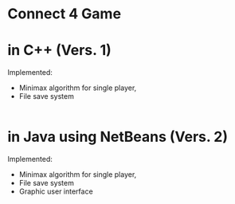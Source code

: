 # Connect 4 Game
# in C++ (Vers. 1) <br>
Implemented:<br>
- Minimax algorithm for single player, <br> 
- File save system<br><br>
# in Java using NetBeans (Vers. 2)<br>
Implemented:<br>
- Minimax algorithm for single player, <br> 
- File save system<br>
- Graphic user interface 
